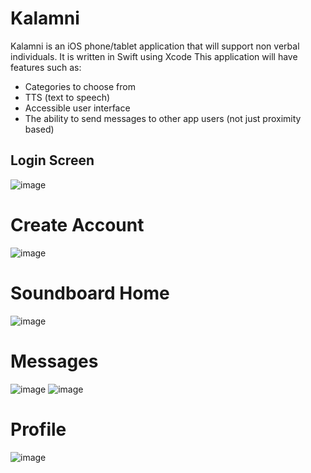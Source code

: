 # Kalamni

Kalamni is an iOS phone/tablet application that will support non verbal individuals. It is written in Swift using Xcode
This application will have features such as:
- Categories to choose from
- TTS (text to speech)
- Accessible user interface
- The ability to send messages to other app users (not just proximity based)

## Login Screen
![image](https://github.com/ClaraChahla/Kalamni/assets/91515439/b284b443-394e-4ce3-8e81-5789be12a824)

# Create Account
![image](https://github.com/ClaraChahla/Kalamni/assets/91515439/0d852535-3ac9-4c20-8f51-54a8a3266060)

# Soundboard Home
![image](https://github.com/ClaraChahla/Kalamni/assets/91515439/e02e42d3-9139-4f81-ae44-b4f9f6fa9ec3)

# Messages
![image](https://github.com/ClaraChahla/Kalamni/assets/91515439/7b2ff701-05b6-4680-8af4-476c0df9f292) ![image](https://github.com/ClaraChahla/Kalamni/assets/91515439/f94cedc0-c8b9-40be-a234-038842eab2b9)


# Profile
![image](https://github.com/ClaraChahla/Kalamni/assets/91515439/e6c0500f-bbe5-499f-b20c-c15a2f85c1b5)
